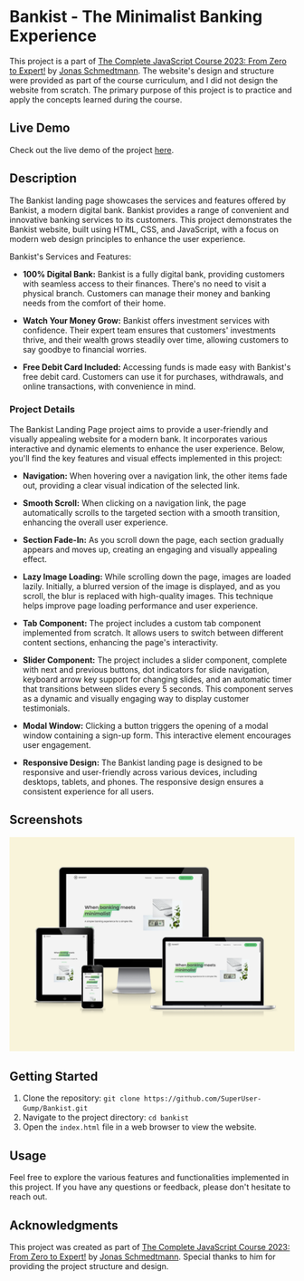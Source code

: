 # Bankist - The Minimalist Banking Experience

This project is a part of [The Complete JavaScript Course 2023: From Zero to Expert!](https://www.udemy.com/course/the-complete-javascript-course/) by [Jonas Schmedtmann](https://github.com/jonasschmedtmann). The website's design and structure were provided as part of the course curriculum, and I did not design the website from scratch. The primary purpose of this project is to practice and apply the concepts learned during the course.

## Live Demo

Check out the live demo of the project [here](https://bankist-krittin-saenpakdi.netlify.app/).

## Description

The Bankist landing page showcases the services and features offered by Bankist, a modern digital bank. Bankist provides a range of convenient and innovative banking services to its customers. This project demonstrates the Bankist website, built using HTML, CSS, and JavaScript, with a focus on modern web design principles to enhance the user experience.

Bankist's Services and Features:

- **100% Digital Bank:** Bankist is a fully digital bank, providing customers with seamless access to their finances. There's no need to visit a physical branch. Customers can manage their money and banking needs from the comfort of their home.

- **Watch Your Money Grow:** Bankist offers investment services with confidence. Their expert team ensures that customers' investments thrive, and their wealth grows steadily over time, allowing customers to say goodbye to financial worries.

- **Free Debit Card Included:** Accessing funds is made easy with Bankist's free debit card. Customers can use it for purchases, withdrawals, and online transactions, with convenience in mind.

### Project Details

The Bankist Landing Page project aims to provide a user-friendly and visually appealing website for a modern bank. It incorporates various interactive and dynamic elements to enhance the user experience. Below, you'll find the key features and visual effects implemented in this project:

- **Navigation:** When hovering over a navigation link, the other items fade out, providing a clear visual indication of the selected link.

- **Smooth Scroll:** When clicking on a navigation link, the page automatically scrolls to the targeted section with a smooth transition, enhancing the overall user experience.

- **Section Fade-In:** As you scroll down the page, each section gradually appears and moves up, creating an engaging and visually appealing effect.

- **Lazy Image Loading:** While scrolling down the page, images are loaded lazily. Initially, a blurred version of the image is displayed, and as you scroll, the blur is replaced with high-quality images. This technique helps improve page loading performance and user experience.

- **Tab Component:** The project includes a custom tab component implemented from scratch. It allows users to switch between different content sections, enhancing the page's interactivity.

- **Slider Component:** The project includes a slider component, complete with next and previous buttons, dot indicators for slide navigation, keyboard arrow key support for changing slides, and an automatic timer that transitions between slides every 5 seconds. This component serves as a dynamic and visually engaging way to display customer testimonials.

- **Modal Window:** Clicking a button triggers the opening of a modal window containing a sign-up form. This interactive element encourages user engagement.

- **Responsive Design:** The Bankist landing page is designed to be responsive and user-friendly across various devices, including desktops, tablets, and phones. The responsive design ensures a consistent experience for all users.

## Screenshots

![Screenshots](src/img/screenshot.png)

## Getting Started

1. Clone the repository: `git clone https://github.com/SuperUser-Gump/Bankist.git`
2. Navigate to the project directory: `cd bankist`
3. Open the `index.html` file in a web browser to view the website.

## Usage

Feel free to explore the various features and functionalities implemented in this project. If you have any questions or feedback, please don't hesitate to reach out.

## Acknowledgments

This project was created as part of [The Complete JavaScript Course 2023: From Zero to Expert!](https://www.udemy.com/course/the-complete-javascript-course/) by [Jonas Schmedtmann](https://github.com/jonasschmedtmann). Special thanks to him for providing the project structure and design.
